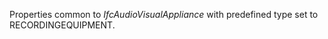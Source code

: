 Properties common to _IfcAudioVisualAppliance_ with predefined type set to RECORDINGEQUIPMENT.

<!-- end of short definition -->

